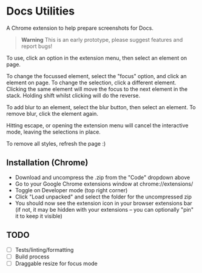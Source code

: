 # Docs Utilities

A Chrome extension to help prepare screenshots for Docs.

> **Warning**
> This is an early prototype, please suggest features and report bugs!

To use, click an option in the extension menu, then select an element on page.

To change the focussed element, select the "focus" option, and click an element on page. To change the selection, click a different element. Clicking the same element will move the focus to the next element in the stack. Holding shift whilst clicking will do the reverse.

To add blur to an element, select the blur button, then select an element. To remove blur, click the element again.

Hitting escape, or opening the extension menu will cancel the interactive mode, leaving the selections in place.

To remove all styles, refresh the page :)

## Installation (Chrome)

- Download and uncompress the .zip from the "Code" dropdown above
- Go to your Google Chrome extensions window at chrome://extensions/
- Toggle on Developer mode (top right corner)
- Click "Load unpacked" and select the folder for the uncompressed zip
- You should now see the extension icon in your browser extensions bar (if not, it may be hidden with your extensions – you can optionally "pin" it to keep it visible)

## TODO

- [ ] Tests/linting/formatting
- [ ] Build process
- [ ] Draggable resize for focus mode
